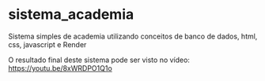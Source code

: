 # sistema_academia
Sistema simples de academia utilizando conceitos de banco de dados, html, css, javascript e Render


O resultado final deste sistema pode ser visto no vídeo:
https://youtu.be/8xWRDPO1Q1o
